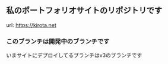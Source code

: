 ## 私のポートフォリオサイトのリポジトリです

url: https://kirota.net

### このブランチは開発中のブランチです

いまサイトにデプロイしてるブランチはv3のブランチです

